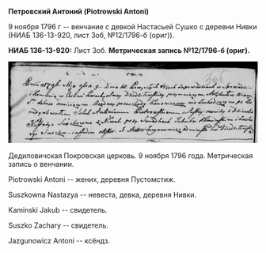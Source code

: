 **Петровский Антоний (Piotrowski Antoni)**

9 ноября 1796 г -- венчание с девкой Настасьей Сушко с деревни Нивки
(НИАБ 136-13-920, лист 3об, №12/1796-б (ориг)).

**НИАБ 136-13-920:** Лист 3об. **Метрическая запись №12/1796-б (ориг).**

![](./media/8c9a2cfc6519d5a750f04ce74171c581d58193b1.png)

Дедиловичская Покровская церковь. 9 ноября 1796 года. Метрическая запись
о венчании.

Piоtrowski Antoni -- жених, деревня Пустомстиж.

Suszkowna Nastazya -- невеста, девка, деревня Нивки.

Kaminski Jakub -- свидетель.

Suszko Zachary -- свидетель.

Jazgunowicz Antoni -- ксёндз.
